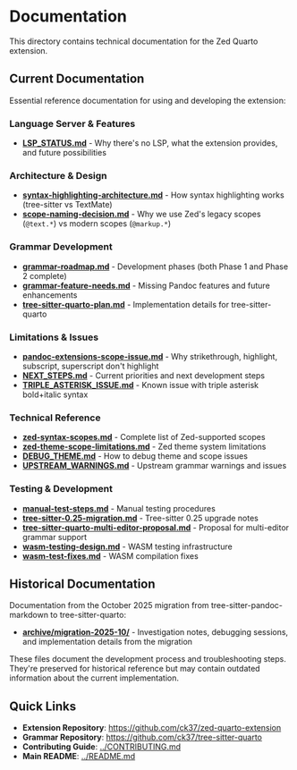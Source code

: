 # Documentation

This directory contains technical documentation for the Zed Quarto extension.

## Current Documentation

Essential reference documentation for using and developing the extension:

### Language Server & Features
- **[LSP_STATUS.md](LSP_STATUS.md)** - Why there's no LSP, what the extension provides, and future possibilities

### Architecture & Design
- **[syntax-highlighting-architecture.md](syntax-highlighting-architecture.md)** - How syntax highlighting works (tree-sitter vs TextMate)
- **[scope-naming-decision.md](scope-naming-decision.md)** - Why we use Zed's legacy scopes (`@text.*`) vs modern scopes (`@markup.*`)

### Grammar Development
- **[grammar-roadmap.md](grammar-roadmap.md)** - Development phases (both Phase 1 and Phase 2 complete)
- **[grammar-feature-needs.md](grammar-feature-needs.md)** - Missing Pandoc features and future enhancements
- **[tree-sitter-quarto-plan.md](tree-sitter-quarto-plan.md)** - Implementation details for tree-sitter-quarto

### Limitations & Issues
- **[pandoc-extensions-scope-issue.md](pandoc-extensions-scope-issue.md)** - Why strikethrough, highlight, subscript, superscript don't highlight
- **[NEXT_STEPS.md](NEXT_STEPS.md)** - Current priorities and next development steps
- **[TRIPLE_ASTERISK_ISSUE.md](TRIPLE_ASTERISK_ISSUE.md)** - Known issue with triple asterisk bold+italic syntax

### Technical Reference
- **[zed-syntax-scopes.md](zed-syntax-scopes.md)** - Complete list of Zed-supported scopes
- **[zed-theme-scope-limitations.md](zed-theme-scope-limitations.md)** - Zed theme system limitations
- **[DEBUG_THEME.md](DEBUG_THEME.md)** - How to debug theme and scope issues
- **[UPSTREAM_WARNINGS.md](UPSTREAM_WARNINGS.md)** - Upstream grammar warnings and issues

### Testing & Development
- **[manual-test-steps.md](manual-test-steps.md)** - Manual testing procedures
- **[tree-sitter-0.25-migration.md](tree-sitter-0.25-migration.md)** - Tree-sitter 0.25 upgrade notes
- **[tree-sitter-quarto-multi-editor-proposal.md](tree-sitter-quarto-multi-editor-proposal.md)** - Proposal for multi-editor grammar support
- **[wasm-testing-design.md](wasm-testing-design.md)** - WASM testing infrastructure
- **[wasm-test-fixes.md](wasm-test-fixes.md)** - WASM compilation fixes

## Historical Documentation

Documentation from the October 2025 migration from tree-sitter-pandoc-markdown to tree-sitter-quarto:

- **[archive/migration-2025-10/](archive/migration-2025-10/)** - Investigation notes, debugging sessions, and implementation details from the migration

These files document the development process and troubleshooting steps. They're preserved for historical reference but may contain outdated information about the current implementation.

## Quick Links

- **Extension Repository**: https://github.com/ck37/zed-quarto-extension
- **Grammar Repository**: https://github.com/ck37/tree-sitter-quarto
- **Contributing Guide**: [../CONTRIBUTING.md](../CONTRIBUTING.md)
- **Main README**: [../README.md](../README.md)
